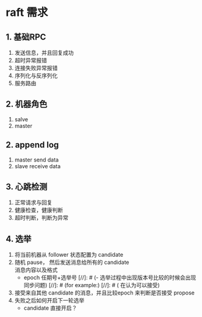 # raft 需求

## 1. 基础RPC
1. 发送信息，并且回复成功
2. 超时异常报错
3. 连接失败异常报错
4. 序列化与反序列化
5. 服务路由

## 2. 机器角色
1. salve
2. master 

## 2. append log
1. master send data
2. slave receive data

## 3. 心跳检测
1. 正常请求与回复
2. 健康检查，健康判断
3. 超时判断，判断为异常

## 4. 选举
1. 将当前机器从 follower 状态配置为 candidate
2. 随机 pause， 然后发送消息给所有的 candidate   
    消息内容以及格式
   - epoch 任期号+选举号
    [//]: # (- 选举过程中出现版本号比较的时候会出现同步问题)
    [//]: # (for example:)
    [//]: # (    在认为可以接受)
3. 接受来自其他 candidate 的消息，并且比较epoch 来判断是否接受 propose
4. 失败之后如何开启下一轮选举
   - candidate 直接开启？